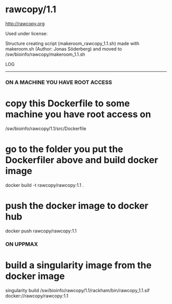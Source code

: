 rawcopy/1.1
========================

<http://rawcopy.org>

Used under license:


Structure creating script (makeroom_rawcopy_1.1.sh) made with makeroom.sh (Author: Jonas Söderberg) and moved to /sw/bioinfo/rawcopy/makeroom_1.1.sh

LOG

---
### ON A MACHINE YOU HAVE ROOT ACCESS ###

# copy this Dockerfile to some machine you have root access on
/sw/bioinfo/rawcopy/1.1/src/Dockerfile

# go to the folder you put the Dockerfiler above and build docker image
docker build -t rawcopy/rawcopy:1.1 .

# push the docker image to docker hub
docker push rawcopy/rawcopy:1.1


### ON UPPMAX ###

# build a singularity image from the docker image
singularity build /sw/bioinfo/rawcopy/1.1/rackham/bin/rawcopy_1.1.sif docker://rawcopy/rawcopy:1.1
